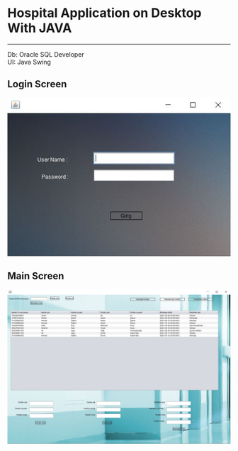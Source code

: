 # Hospital Application on Desktop With JAVA
---
Db: Oracle SQL Developer  
UI: Java Swing  

Login Screen
---
![alt text](https://github.com/ArifTarp/HospitalApplication/blob/master/screens%20shots/login_screen.JPG)

Main Screen
---
![alt text](https://github.com/ArifTarp/HospitalApplication/blob/master/screens%20shots/main_screen.JPG)
